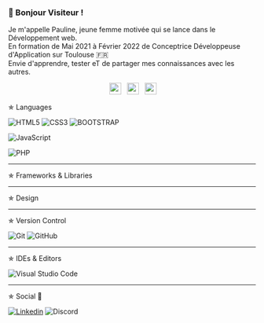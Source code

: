 ### 👋 Bonjour Visiteur !

<p>
  Je m'appelle Pauline, jeune femme motivée qui se lance dans le Développement web. </br>  
  En formation de Mai 2021 à Février 2022 de Conceptrice Développeuse d'Application sur Toulouse 🇫🇷 </br>  
  Envie d'apprendre, tester eT de partager mes connaissances avec les autres.
</p>  
<p align='center'>
  <a href="https://www.linkedin.com/in/pauline-marot-5276551ba/"><img height="24"></a>
  <a href="https://twitter.com/emichel_dev"><img height="24" src="https://github.com/emicheldev/emicheldev/blob/master/twitter.png?raw=true"></a>&nbsp;&nbsp;
  <a href="https://www.instagram.com/e.micheldev/"><img height="24" src="https://github.com/emicheldev/emicheldev/blob/master/instagram-alt.png?raw=true"></a>&nbsp;&nbsp;
  <a href="mailto:pauline.marot2@outlook.fr"><img height="24" src=""></a>
 
</p>
  </b> 
 ✯ Languages   
 
![HTML5](https://img.shields.io/badge/-HTML5-%23E44D27?style=for-the-badge&logo=html5&logoColor=ffffff)
![CSS3](https://img.shields.io/badge/-CSS3-%231572B6?style=for-the-badge&logo=css3) 
![BOOTSTRAP](https://img.shields.io/badge/bootstrap-logo.png?style=for-the-badge&logo=Bootstrap&logoColor=white)

![JavaScript](https://img.shields.io/badge/JAVASCRIPT-323330?style=for-the-badge&logo=javascript&logoColor=F7DF1E)

![PHP](https://img.shields.io/badge/php-%23777BB4.svg?style=for-the-badge&logo=php&logoColor=white)
<!--![Python](https://img.shields.io/badge/python-3670A0?style=for-the-badge&logo=python&logoColor=ffdd54)-->
<hr>
 ✯ Frameworks & Libraries

<!--![Vue.js](https://img.shields.io/badge/vue.svg?style=for-the-badge&logo=dart&logoColor=white)  
![React](https://img.shields.io/badge/react-%2320232a.svg?style=for-the-badge&logo=react&logoColor=%2361DAFB)
![Node.JS](https://img.shields.io/badge/NODE.JS-43853D?style=for-the-badge&logo=node.js&logoColor=ffffff)
![Flutter](https://img.shields.io/badge/Flutter-%2302569B.svg?style=for-the-badge&logo=Flutter&logoColor=white)

![NPM](https://img.shields.io/badge/NPM-%23000000.svg?style=for-the-badge&logo=npm&logoColor=white)
![Yarn](https://img.shields.io/badge/yarn-%232C8EBB.svg?style=for-the-badge&logo=yarn&logoColor=white)-->
<hr>
 ✯ Design

<!--![Figma](https://img.shields.io/badge/figma-%23F24E1E.svg?style=for-the-badge&logo=figma&logoColor=white)-->
<hr>
 ✯ Version Control

![Git](https://img.shields.io/badge/git-%23F05033.svg?style=for-the-badge&logo=git&logoColor=white)
![GitHub](https://img.shields.io/badge/github-%23121011.svg?style=for-the-badge&logo=github&logoColor=white)
<!--![GitLab](https://img.shields.io/badge/gitlab-%23181717.svg?style=for-the-badge&logo=gitlab&logoColor=white)-->
<hr>

 ✯ IDEs & Editors

![Visual Studio Code](https://img.shields.io/badge/Visual%20Studio%20Code-0078d7.svg?style=for-the-badge&logo=visual-studio-code&logoColor=white)
<!--![Xcode](https://img.shields.io/badge/Xcode-007ACC?style=for-the-badge&logo=Xcode&logoColor=white)
![Android Studio](https://img.shields.io/badge/Android%20Studio-3DDC84.svg?style=for-the-badge&logo=android-studio&logoColor=white)
![IntelliJ IDEA](https://img.shields.io/badge/IntelliJIDEA-000000.svg?style=for-the-badge&logo=intellij-idea&logoColor=white)-->
<hr>
 ✯ Social 👥

[![Linkedin](https://img.shields.io/badge/-Pauline-black?style=for-the-badge&logo=Linkedin)](https://www.linkedin.com/in/pauline-marot-5276551ba/)
![Discord](https://img.shields.io/badge/pauline%234127-%237289DA.svg?style=for-the-badge&logo=discord&logoColor=white)
